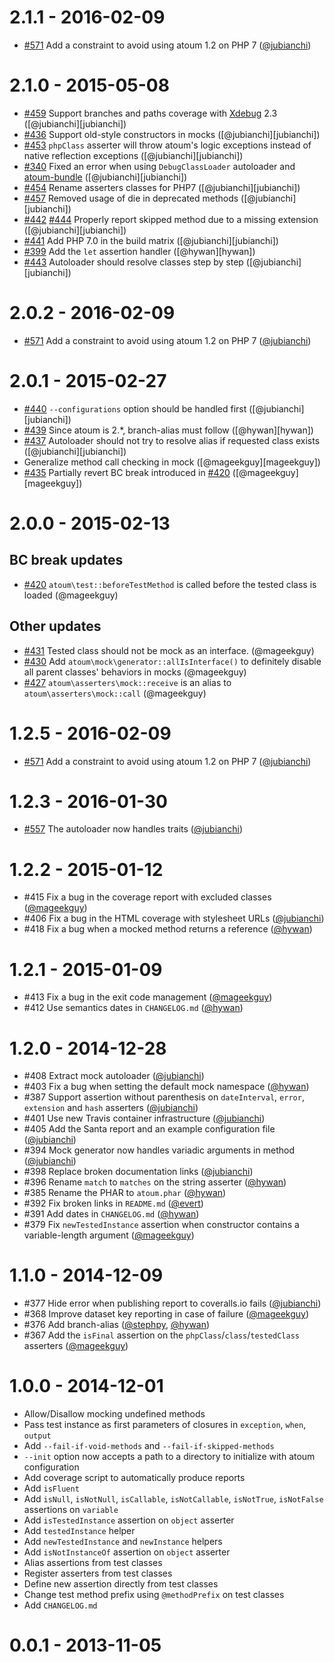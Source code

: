 # 2.1.1 - 2016-02-09

* [#571](https://github.com/atoum/atoum/pull/571) Add a constraint to avoid using atoum 1.2 on PHP 7 ([@jubianchi])

# 2.1.0 - 2015-05-08 

* [#459](https://github.com/atoum/atoum/issues/459) Support branches and paths coverage with [Xdebug](http://xdebug.org/) 2.3 ([@jubianchi][jubianchi])
* [#436](https://github.com/atoum/atoum/issues/436) Support old-style constructors in mocks ([@jubianchi][jubianchi])
* [#453](https://github.com/atoum/atoum/issues/453) `phpClass` asserter will throw atoum's logic exceptions instead of native reflection exceptions ([@jubianchi][jubianchi])
* [#340](https://github.com/atoum/atoum/issues/340) Fixed an error when using `DebugClassLoader` autoloader and [atoum-bundle](https://github.com/atoum/AtoumBundle) ([@jubianchi][jubianchi])
* [#454](https://github.com/atoum/atoum/pull/454) Rename asserters classes for PHP7 ([@jubianchi][jubianchi])
* [#457](https://github.com/atoum/atoum/pull/457) Removed usage of die in deprecated methods ([@jubianchi][jubianchi])
* [#442](https://github.com/atoum/atoum/issues/442) [#444](https://github.com/atoum/atoum/pull/444) Properly report skipped method due to a missing extension ([@jubianchi][jubianchi])
* [#441](https://github.com/atoum/atoum/pull/441) Add PHP 7.0 in the build matrix ([@jubianchi][jubianchi])
* [#399](https://github.com/atoum/atoum/pull/399) Add the `let` assertion handler ([@hywan][hywan])
* [#443](https://github.com/atoum/atoum/pull/443) Autoloader should resolve classes step by step ([@jubianchi][jubianchi])

# 2.0.2 - 2016-02-09

* [#571](https://github.com/atoum/atoum/pull/571) Add a constraint to avoid using atoum 1.2 on PHP 7 ([@jubianchi])

# 2.0.1 - 2015-02-27

* [#440](https://github.com/atoum/atoum/pull/440) `--configurations` option should be handled first ([@jubianchi][jubianchi])
* [#439](https://github.com/atoum/atoum/pull/439) Since atoum is 2.*, branch-alias must follow ([@hywan][hywan])
* [#437](https://github.com/atoum/atoum/pull/437) Autoloader should not try to resolve alias if requested class exists ([@jubianchi][jubianchi])
* Generalize method call checking in mock ([@mageekguy][mageekguy])
* [#435](https://github.com/atoum/atoum/pull/435) Partially revert BC break introduced in [#420](https://github.com/atoum/atoum/pull/420) ([@mageekguy][mageekguy])

# 2.0.0 - 2015-02-13

## BC break updates
* [#420](https://github.com/atoum/atoum/pull/420) `atoum\test::beforeTestMethod` is called before the tested class is loaded (@mageekguy)

## Other updates
* [#431](https://github.com/atoum/atoum/pull/431) Tested class should not be mock as an interface. (@mageekguy)
* [#430](https://github.com/atoum/atoum/pull/430) Add `atoum\mock\generator::allIsInterface()` to definitely disable all parent classes' behaviors in mocks (@mageekguy)
* [#427](https://github.com/atoum/atoum/pull/427) `atoum\asserters\mock::receive` is an alias to `atoum\asserters\mock::call` (@mageekguy)

# 1.2.5 - 2016-02-09

* [#571](https://github.com/atoum/atoum/pull/571) Add a constraint to avoid using atoum 1.2 on PHP 7 ([@jubianchi])

# 1.2.3 - 2016-01-30

* [#557](https://github.com/atoum/atoum/pull/557) The autoloader now handles traits ([@jubianchi])

# 1.2.2 - 2015-01-12

* #415 Fix a bug in the coverage report with excluded classes ([@mageekguy])
* #406 Fix a bug in the HTML coverage with stylesheet URLs ([@jubianchi])
* #418 Fix a bug when a mocked method returns a reference ([@hywan])

# 1.2.1 - 2015-01-09

* #413 Fix a bug in the exit code management ([@mageekguy])
* #412 Use semantics dates in `CHANGELOG.md` ([@hywan])

# 1.2.0 - 2014-12-28

* #408 Extract mock autoloader ([@jubianchi])
* #403 Fix a bug when setting the default mock namespace ([@hywan])
* #387 Support assertion without parenthesis on `dateInterval`, `error`, `extension` and `hash` asserters ([@jubianchi])
* #401 Use new Travis container infrastructure ([@jubianchi])
* #405 Add the Santa report and an example configuration file ([@jubianchi])
* #394 Mock generator now handles variadic arguments in method ([@jubianchi])
* #398 Replace broken documentation links ([@jubianchi])
* #396 Rename `match` to `matches` on the string asserter ([@hywan])
* #385 Rename the PHAR to `atoum.phar` ([@hywan])
* #392 Fix broken links in `README.md` ([@evert])
* #391 Add dates in `CHANGELOG.md` ([@hywan])
* #379 Fix `newTestedInstance` assertion when constructor contains a variable-length argument ([@mageekguy])

# 1.1.0 - 2014-12-09

* #377 Hide error when publishing report to coveralls.io fails ([@jubianchi])
* #368 Improve dataset key reporting in case of failure ([@mageekguy])
* #376 Add branch-alias ([@stephpy], [@hywan])
* #367 Add the `isFinal` assertion on the `phpClass`/`class`/`testedClass` asserters ([@mageekguy])

# 1.0.0 - 2014-12-01

* Allow/Disallow mocking undefined methods
* Pass test instance as first parameters of closures in `exception`, `when`, `output`
* Add `--fail-if-void-methods` and `--fail-if-skipped-methods`
* `--init` option now accepts a path to a directory to initialize with atoum configuration
* Add coverage script to automatically produce reports
* Add `isFluent`
* Add `isNull`, `isNotNull`, `isCallable`, `isNotCallable`, `isNotTrue`, `isNotFalse` assertions on `variable`
* Add `isTestedInstance` assertion on `object` asserter
* Add `testedInstance` helper
* Add `newTestedInstance` and `newInstance` helpers
* Add `isNotInstanceOf` assertion on `object` asserter
* Alias assertions from test classes
* Register asserters from test classes
* Define new assertion directly from test classes
* Change test method prefix using `@methodPrefix` on test classes
* Add `CHANGELOG.md`

# 0.0.1 - 2013-11-05

[@mageekguy]: https://github.com/mageekguy
[@jubianchi]: https://github.com/jubianchi
[@hywan]: https://github.com/hywan
[@metalaka]: https://github.com/metalaka
[@GuillaumeDievart]: https://github.com/GuillaumeDievart
[@n-couet]: https://github.com/n-couet
[@remicollet]: https://github.com/remicollet
[@vonglasow]: https://github.com/vonglasow
[@mikaelrandy]: https://github.com/mikaelrandy
[@kao98]: https://github.com/kao98
[@Grummfy]: https://github.com/Grummfy
[@GuillaumeDievart]: https://github.com/GuillaumeDievart
[@stephpy]: https://github.com/stephpy
[@evert]:  https://github.com/evert
